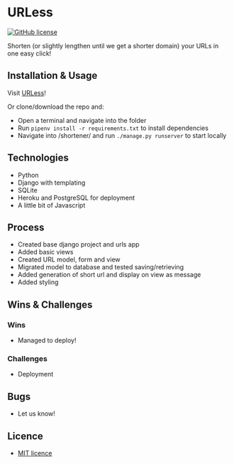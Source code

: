 # URLess

[![GitHub license](https://img.shields.io/github/license/Naereen/StrapDown.js.svg)](https://github.com/Naereen/StrapDown.js/blob/master/LICENSE)

Shorten (or slightly lengthen until we get a shorter domain) your URLs in one easy click!

## Installation & Usage

Visit [URLess](https://urlessen.herokuapp.com/)!

Or clone/download the repo and:

* Open a terminal and navigate into the folder
* Run `pipenv install -r requirements.txt` to install dependencies
* Navigate into /shortener/ and run `./manage.py runserver` to start locally

## Technologies
* Python
* Django with templating
* SQLite
* Heroku and PostgreSQL for deployment
* A little bit of Javascript

## Process

* Created base django project and urls app
* Added basic views
* Created URL model, form and view
* Migrated model to database and tested saving/retrieving
* Added generation of short url and display on view as message
* Added styling

## Wins & Challenges

### Wins

* Managed to deploy!

### Challenges

* Deployment

## Bugs

* Let us know!

## Licence

* [MIT licence](https://opensource.org/licenses/mit-license.php) 
